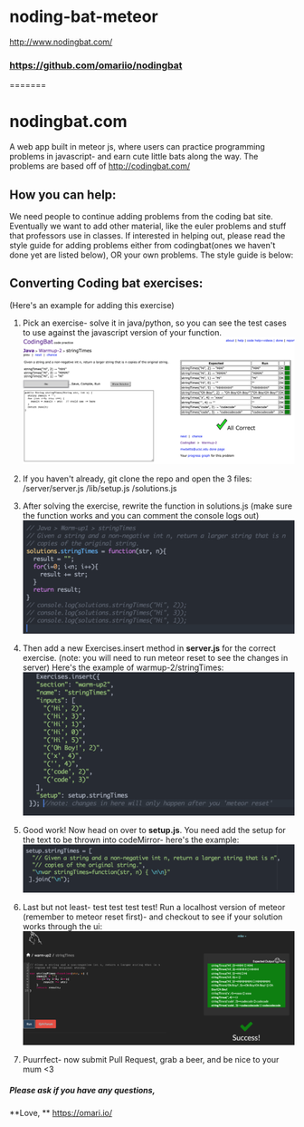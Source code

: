 
# noding-bat-meteor
<http://www.nodingbat.com/>
### https://github.com/omariio/nodingbat
=======
# nodingbat.com
A web app built in meteor js, where users can practice programming problems
in javascript- and earn cute little bats along the way. The problems are based
off of <http://codingbat.com/>

## How you can help:
We need people to continue adding problems from the coding bat site. Eventually we want to add other
material, like the euler problems and stuff that professors use in classes. If interested in helping out,
please read the style guide for adding problems either from codingbat(ones we haven't done yet are listed below),
OR your own problems. The style guide is below:

## Converting Coding bat exercises:
(Here's an example for adding this exercise)

1.  Pick an exercise- solve it in java/python, so you can see the test cases to use against the javascript version of your function. ![<3](/public/1.png)

2.  If you haven't already, git clone the repo and open the 3 files: 
  /server/server.js 
  /lib/setup.js
  /solutions.js

3.  After solving the exercise, rewrite the function in solutions.js (make sure the function works and you can comment the console logs out)
![<3](/public/2.png)

4.  Then add a new Exercises.insert method in **server.js** for the correct exercise. (note: you will need to run meteor reset to see the changes in server) Here's the example of warmup-2/stringTimes:![<3](/public/3.png)

5.  Good work! Now head on over to  **setup.js**. You need add the setup for the text to be thrown into codeMirror- here's the example: ![<3](/public/4.png)


6.  Last but not least- test test test test! Run a localhost version of meteor (remember to meteor reset first)- and checkout to see if your solution works through the ui: ![<3](/public/5.png)
  
7.  Puurrfect- now submit Pull Request, grab a beer, and be nice to your mum <3 

##### Please ask if you have any questions,
**Love, **
<https://omari.io/>




